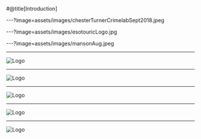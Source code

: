 

#@title[Introduction]

---?image=assets/images/chesterTurnerCrimelabSept2018.jpeg


---?image=assets/images/esotouricLogo.jpg



---?image=assets/images/mansonAug.jpeg


---

![Logo](image=assets/images/RFK.jpg)



---

![Logo](image=assets/images/Sirhan.jpg)



---

![Logo](image=assets/images/Thane.jpg)

---

![Logo](image=assets/images/DDD.jpg)

---


![Logo](image=assets/images/Westbrook.jpg)








